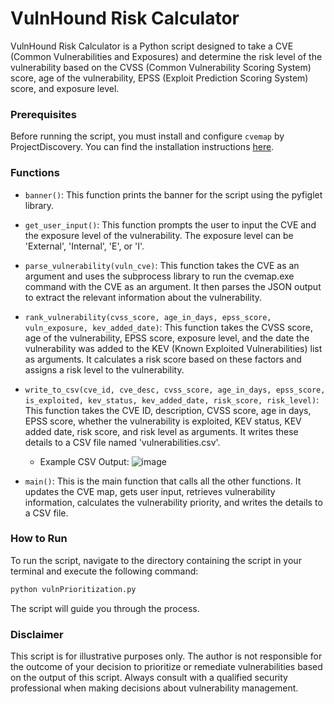 # VulnHound Risk Calculator

VulnHound Risk Calculator is a Python script designed to take a CVE (Common Vulnerabilities and Exposures) and determine the risk level of the vulnerability based on the CVSS (Common Vulnerability Scoring System) score, age of the vulnerability, EPSS (Exploit Prediction Scoring System) score, and exposure level.

### Prerequisites

Before running the script, you must install and configure `cvemap` by ProjectDiscovery. You can find the installation instructions [here](https://github.com/projectdiscovery/cvemap).

### Functions

- `banner()`: This function prints the banner for the script using the pyfiglet library.

- `get_user_input()`: This function prompts the user to input the CVE and the exposure level of the vulnerability. The exposure level can be 'External', 'Internal', 'E', or 'I'.

- `parse_vulnerability(vuln_cve)`: This function takes the CVE as an argument and uses the subprocess library to run the cvemap.exe command with the CVE as an argument. It then parses the JSON output to extract the relevant information about the vulnerability.

- `rank_vulnerability(cvss_score, age_in_days, epss_score, vuln_exposure, kev_added_date)`: This function takes the CVSS score, age of the vulnerability, EPSS score, exposure level, and the date the vulnerability was added to the KEV (Known Exploited Vulnerabilities) list as arguments. It calculates a risk score based on these factors and assigns a risk level to the vulnerability.

- `write_to_csv(cve_id, cve_desc, cvss_score, age_in_days, epss_score, is_exploited, kev_status, kev_added_date, risk_score, risk_level)`: This function takes the CVE ID, description, CVSS score, age in days, EPSS score, whether the vulnerability is exploited, KEV status, KEV added date, risk score, and risk level as arguments. It writes these details to a CSV file named 'vulnerabilities.csv'.
  - Example CSV Output: ![image](https://github.com/darkmatter91/VulnHoundRiskCalculator/assets/10978504/bb2f8a24-a12e-4863-9918-512e0101f3d8)

- `main()`: This is the main function that calls all the other functions. It updates the CVE map, gets user input, retrieves vulnerability information, calculates the vulnerability priority, and writes the details to a CSV file.

### How to Run

To run the script, navigate to the directory containing the script in your terminal and execute the following command:

```bash
python vulnPrioritization.py
```

The script will guide you through the process.

### Disclaimer

This script is for illustrative purposes only. The author is not responsible for the outcome of your decision to prioritize or remediate vulnerabilities based on the output of this script. Always consult with a qualified security professional when making decisions about vulnerability management.


